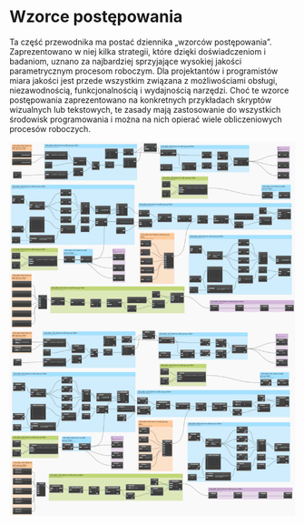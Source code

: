 # Wzorce postępowania

Ta część przewodnika ma postać dziennika „wzorców postępowania”. Zaprezentowano w niej kilka strategii, które dzięki doświadczeniom i badaniom, uznano za najbardziej sprzyjające wysokiej jakości parametrycznym procesom roboczym. Dla projektantów i programistów miara jakości jest przede wszystkim związana z możliwościami obsługi, niezawodnością, funkcjonalnością i wydajnością narzędzi. Choć te wzorce postępowania zaprezentowano na konkretnych przykładach skryptów wizualnych lub tekstowych, te zasady mają zastosowanie do wszystkich środowisk programowania i można na nich opierać wiele obliczeniowych procesów roboczych.

![](./images/bestPractices.png)
